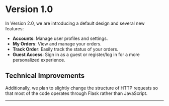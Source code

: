 # Version 1.0



In Version 2.0, we are introducing a default design and several new features:

- **Accounts**: Manage user profiles and settings.
- **My Orders**: View and manage your orders.
- **Track Order**: Easily track the status of your orders.
- **Guest Access**: Sign in as a guest or register/log in for a more personalized experience.

## Technical Improvements

Additionally, we plan to slightly change the structure of HTTP requests so that most of the code operates through Flask rather than JavaScript.

---
